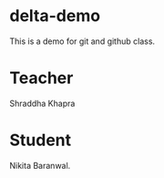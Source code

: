 # delta-demo
This is a demo for git and github class.

# Teacher
Shraddha Khapra

# Student
Nikita Baranwal.
